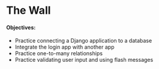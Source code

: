 
# The Wall
#### Objectives:
- Practice connecting a Django application to a database
- Integrate the login app with another app
- Practice one-to-many relationships
- Practice validating user input and using flash messages
